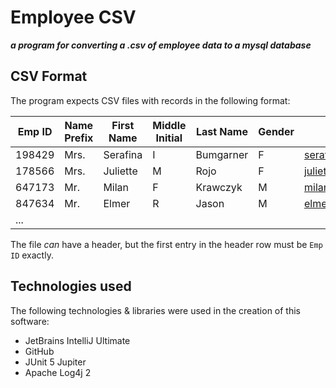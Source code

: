 # Employee CSV
***a program for converting a .csv of employee data to a mysql database***

## CSV Format
The program expects CSV files with records in the following format:

|Emp ID|Name Prefix|First Name|Middle Initial|Last Name|Gender|E Mail|Date of Birth|Date of Joining|Salary
|---|---|---|---|---|---|---|---|---|---|
|198429|Mrs.|Serafina|I|Bumgarner|F|serafina.bumgarner@exxonmobil.com|9/21/1982|2/1/2008|69294|
|178566|Mrs.|Juliette|M|Rojo|F|juliette.rojo@yahoo.co.uk|5/8/1967|6/4/2011|193912|
|647173|Mr.|Milan|F|Krawczyk|M|milan.krawczyk@hotmail.com|4/4/1980|1/19/2012|123681|
|847634|Mr.|Elmer|R|Jason|M|elmer.jason@yahoo.com|4/9/1996|5/28/2017|93504|
|...|

The file *can* have a header, but the first entry in the header row must be `Emp ID` exactly.

## Technologies used

The following technologies & libraries were used in the creation of this software:
- JetBrains IntelliJ Ultimate
- GitHub
- JUnit 5 Jupiter
- Apache Log4j 2

## 
